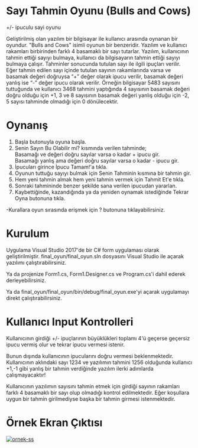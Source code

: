 # Sayı Tahmin Oyunu (Bulls and Cows)
+/- ipuculu sayi oyunu

Geliştirilmiş olan yazılım bir bilgisayar ile kullanıcı arasında oynanan bir oyundur. "Bulls and Cows" isimli oyunun bir benzeridir. Yazılım ve kullanıcı rakamları birbirinden farklı 4 basamaklı bir sayı tutarlar. Yazılım, kullanıcının tahmin ettiği sayıyı bulmaya, kullanıcı da bilgisayarın tahmin ettiği sayıyı bulmaya çalışır. Tahminler sonucunda tutulan sayı ile ilgili ipuçları verilir. Eğer tahmin edilen sayı içinde tutulan sayının rakamlarında varsa ve basamak değeri doğruysa “+” değer olarak ipucu verilir, basamak değeri yanlış ise “-” değer ipucu olarak verilir. Örneğin bilgisayar 5483 sayısını tuttuğunda ve kullanıcı 3468 tahmini yaptığında 4 sayısının basamak değeri doğru olduğu için +1, 3 ve 8 sayısının basamak değeri yanlış olduğu için -2, 5 sayısı tahminde olmadığı için 0 dönülecektir.  

# Oynanış

1) Başla butonuyla oyuna başla.
2) Senin Sayın Bu Olabilir mi? kısmında verilen tahminde;  <br/>
Basamağı ve değeri doğru sayılar varsa o kadar + ipucu gir.<br/>
Basamağı yanlış ama değeri doğru sayılar varsa o kadar - ipucu gir.
3) İpucuları girince İpucu Tamam!'a tıkla.
4) Oyunun tuttuğu sayıyı bulmak için Senin Tahminin kısmına bir tahmin gir.
5) Hem yeni tahmin almak hem yeni tahmin vermek için Tahmit Et'e tıkla.
6) Sonraki tahmininde benzer şekilde sana verilen ipucudan yararlan.
7) Kaybettiğinde, kazandığında ya da yeniden oynamak istediğinde Tekrar Oyna butonuna tıkla.

-Kurallara oyun sırasında erişmek için ? butonuna tıklayabilirsiniz.

# Kurulum

Uygulama Visual Studio 2017'de bir C# form uygulaması olarak geliştirilmiştir. 
final_oyun/final_oyun.sln dosyasını Visual Studio ile açarak yazılımı çalıştırabilirsiniz.

Ya da projenize Form1.cs, Form1.Designer.cs ve Program.cs'i dahil ederek derleyebilirsiniz.

Ya da final_oyun/final_oyun/bin/debug/final_oyun.exe'yi açarak uygulamayı direkt çalıştırabilirsiniz.

# Kullanıcı Input Kontrolleri

Kullanıcının girdiği +/- ipuçlarının büyüklükleri toplamı 4'ü geçerse geçersiz ipucu vermiş olur ve tekrar ipucu vermesi istenir.

Bunun dışında kullanıcının ipucularını doğru vermesi beklenmektedir.
Kullanıcının aklındaki sayı 1234 ve yazılımın tahmini 1256 olduğunda kullanıcı +1,-1 gibi yanlış bir tahmin verdiğinde yazılım ilerki adımlarda çalışmayacaktır!

Kullanıcının yazılımın sayısını tahmin etmek için girdiği sayının rakamları farklı 4 basamaklı bir sayı olup olmadığı kontrol edilmektedir.
Eğer koşullara uygun bir tahmin girilmediyse başka bir tahmin girmesi istenmektedir.


# Örnek Ekran Çıktısı
<a href="https://ibb.co/K5jLhWt"><img src="https://i.ibb.co/6yR1wFK/ornek-ss.png" alt="ornek-ss" border="0"></a><br />
